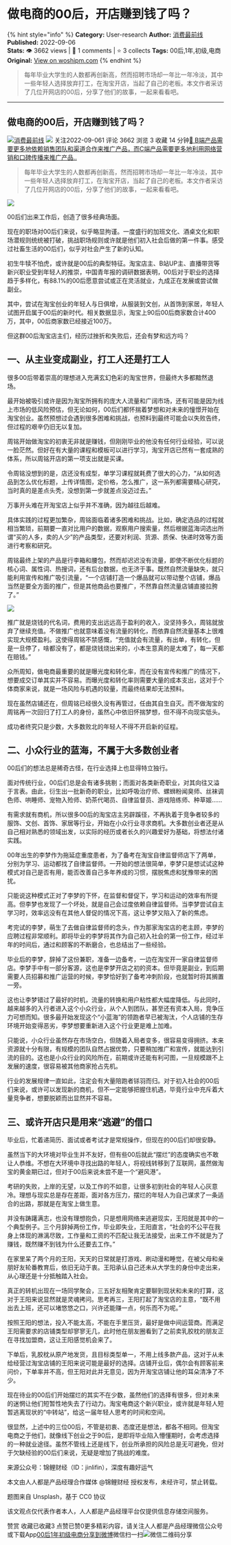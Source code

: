 # 做电商的00后，开店赚到钱了吗？
{% hint style="info" %}
**Category:** User-research
**Author:** [消费最前线](https://www.woshipm.com/u/645576)
**Published:** 2022-09-06  
**Stats:** 👁️ 3662 views | 💬 1 comments | ⭐ 3 collects
**Tags:** 00后,1年,初级,电商
**Original:** [View on woshipm.com](https://www.woshipm.com/user-research/5592225.html)
{% endhint %}
> 每年毕业大学生的人数都再创新高，然而招聘市场却一年比一年冷淡，其中一些年轻人选择放弃打工，在淘宝开店，当起了自己的老板。本文作者采访了几位开网店的00后，分享了他们的故事，一起来看看吧。

---

## 做电商的00后，开店赚到钱了吗？

[![](https://static.woshipm.com/view/woshipm_api_def_20230524174119_8338.png?imageView2/1/w/72/h/72/q/100)](https://www.woshipm.com/u/645576)[消费最前线](https://www.woshipm.com/u/645576) ![](https://static.woshipm.com/tag/1122_1@2x.png) 关注2022-09-061 评论 3662 浏览 3 收藏 14 分钟[🔗 B端产品需要更多地依赖销售团队和渠道合作来推广产品，而C端产品需要更多地利用网络营销和口碑传播来推广产品..](https://ke.qidianla.com/courses/bcpm)

> 每年毕业大学生的人数都再创新高，然而招聘市场却一年比一年冷淡，其中一些年轻人选择放弃打工，在淘宝开店，当起了自己的老板。本文作者采访了几位开网店的00后，分享了他们的故事，一起来看看吧。

![](https://image.woshipm.com/wp-files/2022/09/XzcTiPYiaMVVbRxbx5nO.jpg)

00后们出来工作后，创造了很多经典场面。

现在的职场对00后们来说，似乎略显拘谨。一度盛行的加班文化、酒桌文化和职场潜规则统统被打破，挑战职场规则或许就是他们初入社会后做的第一件事。感受过社畜生活的00后们，似乎对社会产生了新的认知。

初生牛犊不怕虎，或许就是00后的典型特征。淘宝店主、B站UP主、直播带货等新兴职业受到年轻人的推崇，中国青年报的调研数据表明，00后对于职业的选择趋于多样化，有88.1%的00后愿意尝试或正在灵活就业，九成正在发展或尝试做副业。

其中，尝试在淘宝创业的年轻人与日俱增，从服装到文创，从首饰到家居，年轻人试图开启属于00后的新时代。相关数据显示，淘宝上90后00后商家数合计400万，其中，00后商家数已经接近100万。

但这群00后淘宝店主们，经历过挫折和失败后，还会有梦和远方吗？

## 一、从主业变成副业，打工人还是打工人

很多00后带着崇高的理想进入充满玄幻色彩的淘宝世界，但最终大多都黯然退场。

最开始被吸引或许是因为淘宝所拥有的庞大人流量和广阔市场，还有可能是因为线上市场的低风险预估，但无论如何，00后们都怀揣着梦想和对未来的憧憬开始在淘宝创业。虽然预想过会遇到很多困难和挑战，也预料到最终可能会以失败告终，但过程的艰辛仍旧无以复加。

周铭开始做淘宝的初衷无非就是赚钱，但刚刚毕业的他没有任何行业经验，可以说一脸茫然。但好在有大量的课程和模板可以进行学习，淘宝开店已然有一套成熟的体系，所以周铭开店的第一项支出就是买课。

令周铭没想到的是，店还没有成型，单学习课程就耗费了很大的心力，“从如何选品到怎么优化标题，上传详情图，定价格，怎么推广，这一系列都需要精心研究，当时真的是差点头秃，没想到第一步就差点没迈过去。”

万事开头难在开淘宝店上似乎并不准确，因为越往后越难。

具体实践的过程更加繁杂，周铭面临着诸多困难和挑战。比如，确定选品的过程就相当繁琐，前期要一直对比用户的数据，观察用户搜索量，然后根据蓝海词选出所谓“买的人多，卖的人少”的产品类型，还要对利润、货源、质保、快递时效等方面进行考察和研究。

周铭最终上架的产品是行李箱和腰包，然而却迟迟没有流量，即使不断优化标题的核心词、属性词、热搜词，还有后台数据，也无济于事。既然自然流量缺失，就只能利用宣传和推广吸引流量，“一个店铺打造一个爆品就可以带动整个店铺，爆品当然是要全方面的推广，但是其他商品也要推广，不然靠自然流量店铺直接拉胯了。”

![](https://image.woshipm.com/wp-files/2022/09/i2BoaUIJK4d8MJ0KyfX7.jpeg)

推广就是烧钱的代名词，费用的支出远远高于盈利的收入，没坚持多久，周铭就放弃了继续充值。不做推广也就意味着没有流量的转化，而依靠自然流量基本上很难实现大规模盈利。这使得周铭不禁感慨，“充值就会有流量，有出单，有转化，但是一旦停了，啥都没有了，都是烧钱烧出来的，小本生意真的是太难了，每一天都在赔钱。”

众所周知，做电商最重要的就是曝光度和转化率，而在没有宣传和推广的情况下，想要成交订单其实并不容易。而曝光度和转化率则需要大量的成本支出，这对于个体商家来说，就是一场风险与机遇的较量，而最终结果却无法预料。

现在虽然店铺还在，但周铭已经很久没有再管过，任由其自生自灭。而不做淘宝的周铭再一次回归了打工人的身份，虽然心中依旧怀揣梦想，但不得不向现实低头。

成功者终究只是少数，大多数败北的年轻人不得不开启新的征程。

## 二、小众行业的蓝海，不属于大多数创业者

00后们的想法总是稀奇古怪，在行业选择上也显得特立独行。

面对传统行业，00后们总是会有诸多挑剔；而面对各类新奇职业，对其向往又溢于言表。由此，衍生出一批新奇的职业，比如呼吸治疗师、螺蛳粉闻臭师、丝袜调色师、哄睡师、宠物入殓师、奶茶代喝员、自律监督员、游戏陪练师、种草姬……

有需求就有商机，所以很多00后的淘宝店主另辟蹊径，不再执着于竞争者较多的服饰、文创、首饰、家居等行业，开始在小众行业寻求商机。大多数创业者还是从自己相对熟悉的领域出发，以实际的经历或者长久的兴趣爱好为基础，将想法付诸实践。

00年出生的李梦作为拖延症重度患者，为了备考在淘宝自律监督师店下了两单，分别为学习、运动都找了自律监督师。一开始的想法很简单，李梦只是想试试这种模式对自己是否有用，能否改善自己多年养成的习惯，摆脱焦虑和犹豫带来的困扰。

只能说这种模式正对了李梦的下怀，在监督和督促下，学习和运动的效率有所提高。但李梦也发现了一个坏处，就是自己会过度依赖自律监督师。当李梦尝试自主学习时，效率远没有在其他人督促的情况下高，这让李梦又陷入了新的焦虑。

考完试的李梦，萌生了去做自律监督师的念头，作为那家淘宝店的老主顾，李梦的应聘过程非常顺利。即将毕业的李梦将其作为自己初入社会的第一份工作，经过半年的时间后，通过和顾客的不断磨合，也总结出了一些经验。

毕业后的李梦，辞掉了这份兼职，准备一边备考，一边在淘宝开一家自律监督师店。李梦手中有一部分客源，这也是李梦开店之初的资本。但毕竟是副业，到后期需要人员招募和推广运营的时候，李梦恰好到了备考冲刺阶段，也就暂时将其搁置一旁。

这也让李梦错过了最好的时机，流量的转换和用户粘性都大幅度降低。与此同时，越来越多的入行者进入这个小众行业，从个人到团队，甚至还有资本入局，竞争压力可想而知。很多最开始发现这个“小蓝海”的领跑者早已被淘汰，个人店铺的生存环境开始变得恶劣，李梦想要重新进入这个行业更是难上加难。

只能说，小众行业虽然存在市场空白，但随着入局者变多，很容易变得拥挤。本来资源就十分有限，有规模的团队自然占据优势，只要稍加推广和宣传，就能达到引流的目的。这也是小众行业的风险所在，前期或许还能有利可图，一旦规模跟不上发展的速度，很容易被其他商家抢占先机。

行业的发展规律一直如此，注定会有大量陪跑者铩羽而归。对于初入社会的00后们来说，或许可以发现新的商机，但不一定能够把握住机遇，毕竟行业中充斥着大量竞争者，想要脱颖而出显然并不容易。

## 三、或许开店只是用来“逃避”的借口

毕业后，忙着递简历、面试或者考试才是常规操作，但现在的00后们却很安静。

虽然当下的大环境对毕业生并不友好，但有些00后就此“摆烂”的态度确实也不敢让人恭维。不想在大环境中寻找出路的年轻人，将视线转移到了互联网，虽然做淘宝的黄金期已过，但对于00后来说未尝不是一个“避风港”。

考研的失败，上岸的无望，以及工作的不如意，让很多初到社会的年轻人心灰意冷。理想与现实总是存在差距，面对各方压力，摆烂的年轻人为自己谋求了一条适合的出路，那就是在淘宝上做生意。

并没有踌躇满志，也没有理想抱负，只是想用网络来逃避现实，王阳就是其中的一个典型例子。三个月辞掉两份工作，毕业即失业，王阳直言，“社会的不公平在我身上体现的淋漓尽致，工作量和工资的不匹配让我无法接受，出来工作不就是为了赚钱，既然赚不到钱为什么还要去工作。”

在家里呆了两个月的王阳，天天的日常就是打游戏、刷动漫和睡觉，在被父母和亲朋好友轮番教育后，依旧无动于衷。王阳承认自己还未从大学生的身份中走出来，从心理还是十分抵触踏入社会。

真正的转机出现在一场同学聚会，三五好友相聚肯定要聊到现状和未来的打算，这对于王阳来说显然就是灵魂拷问。思考再三，王阳打起了淘宝店的主意，“既不用出去上班，还可以堵悠悠之口，兴许还能赚一点，何乐而不为呢。”

按照王阳的想法，投入不能太高，不能在手里压货，最好是做中间运营商。而满足王阳需要求的店铺类型却寥寥无几，此时他在朋友圈看到了之前卖乳胶枕的朋友正在寻找加盟商，这让王阳感觉机会来了。

下单后，乳胶枕从原产地发货，且目标类型单一，不用上线多款产品，这对于从未给经营过淘宝店铺的王阳来说可能是最好的选择。店铺开业后，偶尔会有顾客前来问价，下单率并不高，但王阳对此并无意见，因为开淘宝店铺让他的耳朵清净了不少。

现在待业的00后们开始摆烂的其实不在少数，虽然他们的选择有很多，但对未来的迷惘让他们短暂性地失去了行动力。淘宝电商这个新兴职业，或许就是年轻人短暂逃离现状的“中转站”，给这一届年轻人思考的时间和空间。

很显然，上述中的三位00后，不管是初衷、态度还是想法，都各不相同。但淘宝电商之于他们，就像线下创业之于90后，是即将毕业陷入懵懂期时，会考虑选择的一种就业途径。虽然不管线上还是线下，创业所承担的风险总是无可避免，但对于欠缺经验的00后们来说，无疑是增加了挑战的难度。

来源公众号：锦鲤财经（ID：jinlifin），深度有趣好运气

本文由人人都是产品经理合作媒体 @锦鲤财经 授权发布，未经许可，禁止转载。

题图来自 Unsplash，基于 CC0 协议

该文观点仅代表作者本人，人人都是产品经理平台仅提供信息存储空间服务。

赞赏 收藏已收藏3 点赞已赞0更多精彩内容，请关注人人都是产品经理微信公众号或下载App[00后](https://www.woshipm.com/tag/00%e5%90%8e)[1年](https://www.woshipm.com/tag/1%e5%b9%b4)[初级](https://www.woshipm.com/tag/%e5%88%9d%e7%ba%a7)[电商](https://www.woshipm.com/tag/%e7%94%b5%e5%95%86)[分享到微博](https://service.weibo.com/share/share.php?appkey=2775287854&title=做电商的00后，开店赚到钱了吗？&url=https://www.woshipm.com/user-research/5592225.html&pic=https://image.woshipm.com/wp-files/2022/09/XzcTiPYiaMVVbRxbx5nO.jpg)微信扫一扫![微信二维码](https://api.pwmqr.com/qrcode/create/?url=https://www.woshipm.com/user-research/5592225.html)分享